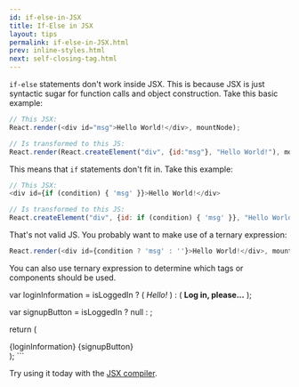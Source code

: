 ```yaml
---
id: if-else-in-JSX
title: If-Else in JSX
layout: tips
permalink: if-else-in-JSX.html
prev: inline-styles.html
next: self-closing-tag.html
---
```


`if-else` statements don't work inside JSX. This is because JSX is just syntactic sugar for function calls and object construction. Take this basic example:

```js
// This JSX:
React.render(<div id="msg">Hello World!</div>, mountNode);

// Is transformed to this JS:
React.render(React.createElement("div", {id:"msg"}, "Hello World!"), mountNode);
```

This means that `if` statements don't fit in. Take this example:

```js
// This JSX:
<div id={if (condition) { 'msg' }}>Hello World!</div>

// Is transformed to this JS:
React.createElement("div", {id: if (condition) { 'msg' }}, "Hello World!");
```

That's not valid JS. You probably want to make use of a ternary expression:

```js
React.render(<div id={condition ? 'msg' : ''}>Hello World!</div>, mountNode);
```

You can also use ternary expression to determine which tags or components should be used.


var loginInformation = isLoggedIn ? (
    <cite>Hello!</cite>
) : (
    <strong>Log in, please...</strong>
);

var signupButton = isLoggedIn ? null : <SignUpButton/>;

return (
  <nav>
    {loginInformation}
    {signupButton}
  </nav>
);
```

Try using it today with the [JSX compiler](/react/jsx-compiler.html).
